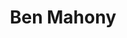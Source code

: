 ---
title: Ben Mahony
position: President
quote: >
    "EWB is a commitment to others, a promise. It is about cooperating with likeminded engineers to tackle problems that make big impacts in peoples' lives"
year: 2020
image: /img/officers/2020/ben.jpeg
order: 1

draft: false
---